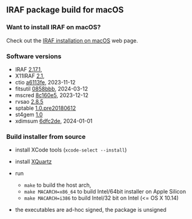## IRAF package build for macOS

### Want to install IRAF on macOS?

Check out the [IRAF installation on
macOS](https://iraf-community.github.io/install.html#macos) web page.


### Software versions

* IRAF [2.17.1](https://github.com/iraf-community/iraf/releases/tag/v2.17.1),
* X11IRAF [2.1](https://github.com/iraf-community/x11iraf/releases/tag/v2.1),
* ctio [a6113fe](https://github.com/iraf-community/iraf-ctio/tree/a6113fe), 2023-11-12
* fitsutil [0858bbb](https://github.com/iraf-community/iraf-fitsutil/tree/0858bbb), 2024-03-12
* mscred [8c160e5](https://github.com/iraf-community/iraf-mscred/tree/8c160e5), 2023-12-12
* rvsao [2.8.5](http://tdc-www.harvard.edu/iraf/rvsao/rvsao-2.8.5.tar.gz)
* sptable [1.0.pre20180612](https://github.com/iraf-community/iraf-sptable/releases/tag/1.0.pre20180612)
* st4gem [1.0](https://gitlab.com/nsf-noirlab/csdc/usngo/iraf/st4gem/-/releases/1.0)
* xdimsum [6dfc2de](https://github.com/iraf-community/iraf-xdimsum/tree/6dfc2de), 2024-01-01


### Build installer from source

* install XCode tools (`xcode-select --install`)

* install [XQuartz](https://www.xquartz.org/)

* run 
   - `make` to build the host arch, 
   - `make MACARCH=x86_64` to build Intel/64bit installer on Apple Silicon
   - `make MACARCH=i386` to build Intel/32 bit on Intel (<= OS X 10.14)
   
* the executables are ad-hoc signed, the package is unsigned
